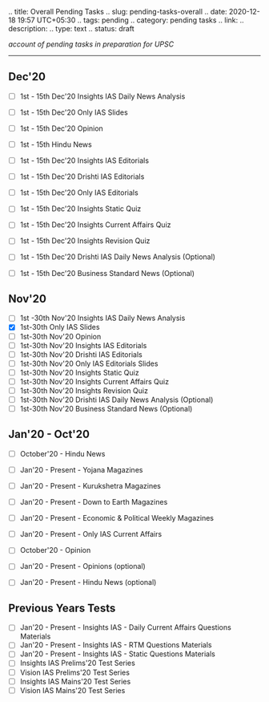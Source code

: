 
.. title: Overall Pending Tasks
.. slug: pending-tasks-overall
.. date: 2020-12-18 19:57 UTC+05:30
.. tags: pending
.. category: pending tasks
.. link: 
.. description: 
.. type: text
.. status: draft

*account of pending tasks in preparation for UPSC*
<!-- TEASER_END -->

---

## Dec'20
- [ ] 1st - 15th Dec'20 Insights IAS Daily News Analysis
- [ ] 1st - 15th Dec'20 Only IAS Slides
- [ ] 1st - 15th Dec'20 Opinion
- [ ] 1st - 15th Hindu News
- [ ] 1st - 15th Dec'20 Insights IAS Editorials
- [ ] 1st - 15th Dec'20 Drishti IAS Editorials
- [ ] 1st - 15th Dec'20 Only IAS Editorials
- [ ] 1st - 15th Dec'20 Insights Static Quiz
- [ ] 1st - 15th Dec'20 Insights Current Affairs Quiz
- [ ] 1st - 15th Dec'20 Insights Revision Quiz
- [ ] 1st - 15th Dec'20 Drishti IAS Daily News Analysis (Optional)
- [ ] 1st - 15th Dec'20 Business Standard News (Optional)


## Nov'20
- [ ] 1st -30th Nov'20 Insights IAS Daily News Analysis 
- [x] 1st-30th Only IAS Slides
- [ ] 1st-30th Nov'20 Opinion
- [ ] 1st-30th Nov'20 Insights IAS Editorials
- [ ] 1st-30th Nov'20 Drishti IAS Editorials
- [ ] 1st-30th Nov'20 Only IAS Editorials Slides
- [ ] 1st-30th Nov'20 Insights Static Quiz
- [ ] 1st-30th Nov'20 Insights Current Affairs Quiz
- [ ] 1st-30th Nov'20 Insights Revision Quiz
- [ ] 1st-30th Nov'20 Drishti IAS Daily News Analysis (Optional)
- [ ] 1st-30th Nov'20 Business Standard News (Optional)

## Jan'20 - Oct'20
- [ ] October'20 - Hindu News
- [ ] Jan'20 - Present - Yojana Magazines
- [ ] Jan'20 - Present - Kurukshetra Magazines
- [ ] Jan'20 - Present - Down to Earth Magazines
- [ ] Jan'20 - Present - Economic & Political Weekly Magazines 
- [ ] Jan'20 - Present - Only IAS Current Affairs 
- [ ] October'20 - Opinion
- [ ] Jan'20 - Present - Opinions (optional)
- [ ] Jan'20 - Present - Hindu News (optional)


## Previous Years Tests
- [ ] Jan'20 - Present - Insights IAS - Daily Current Affairs Questions Materials 
- [ ] Jan'20 - Present - Insights IAS - RTM Questions Materials
- [ ] Jan'20 - Present - Insights IAS - Static Questions Materials
- [ ] Insights IAS Prelims'20 Test Series 
- [ ] Vision IAS Prelims'20 Test Series 
- [ ] Insights IAS Mains'20 Test Series
- [ ] Vision IAS Mains'20 Test Series